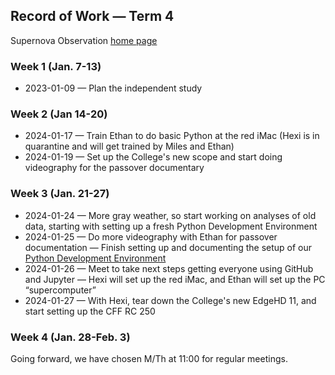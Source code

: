 ## Record of Work &mdash; Term 4

Supernova Observation [home page](./)

### Week 1 (Jan. 7-13)

* 2023-01-09 &mdash; Plan the independent study

### Week 2 (Jan 14-20)

* 2024-01-17 &mdash; Train Ethan to do basic Python at the red iMac (Hexi is in quarantine and will get trained by Miles and Ethan)
* 2024-01-19 &mdash; Set up the College's new scope and start doing videography for the passover documentary

### Week 3 (Jan. 21-27)

* 2024-01-24 &mdash; More gray weather, so start working on analyses of old data, starting with setting up a fresh Python Development Environment
* 2024-01-25 &mdash; Do more videography with Ethan for passover documentation &mdash; Finish setting up and documenting the setup of our [Python Development Environment](./pydev/pydevenv.html)
* 2024-01-26 &mdash; Meet to take next steps getting everyone using GitHub and Jupyter &mdash; Hexi will set up the red iMac, and Ethan will set up the PC &ldquo;supercomputer&rdquo;
* 2024-01-27 &mdash; With Hexi, tear down the College's new EdgeHD 11, and start setting up the CFF RC 250

### Week 4 (Jan. 28-Feb. 3)

Going forward, we have chosen M/Th at 11:00 for regular meetings.
